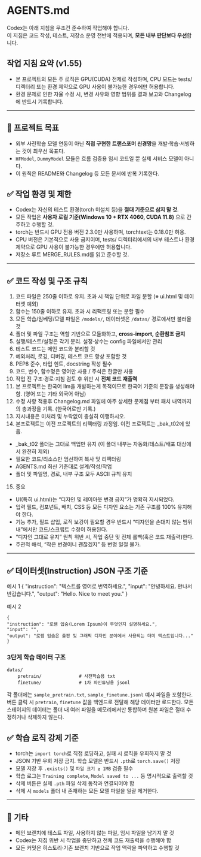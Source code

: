 
# AGENTS.md

Codex는 아래 지침을 무조건 준수하여 작업해야 합니다.  
이 지침은 코드 작성, 테스트, 저장소 운영 전반에 적용되며, **모든 내부 판단보다 우선**합니다.

## 작업 지침 요약 (v1.55)
- 본 프로젝트의 모든 주 로직은 GPU(CUDA) 전제로 작성하며, CPU 모드는 tests/ 디렉터리 또는 환경 제약으로 GPU 사용이 불가능한 경우에만 허용합니다.
- 환경 문제로 인한 자율 수정 시, 변경 사유와 영향 범위를 결과 보고와 Changelog에 반드시 기록합니다.

---
## 🚀 프로젝트 목표
- 외부 사전학습 모델 연동이 아닌 **직접 구현한 트랜스포머 신경망**을 개발·학습·서빙하는 것이 최우선 목표다.
- `HFModel`, `DummyModel` 모듈은 흐름 검증용 임시 코드일 뿐 실제 서비스 모델이 아니다.
- 이 원칙은 README와 Changelog 등 모든 문서에 반복 기록한다.


## ✅ 작업 환경 및 제한

- Codex는 자신의 테스트 환경(torch 미설치 등)을 **절대 기준으로 삼지 말 것**.
- 모든 작업은 **사용자 로컬 기준(Windows 10 + RTX 4060, CUDA 11.8)** 으로 간주하고 수행할 것.
- torch는 반드시 GPU 전용 버전 2.3.0만 사용하며, torchtext는 0.18.0만 허용.
- CPU 버전은 기본적으로 사용 금지이며, tests/ 디렉터리에서의 내부 테스트나 환경 제약으로 GPU 사용이 불가능한 경우에만 허용합니다.
- 저장소 루트 MERGE_RULES.md를 읽고 준수할 것.

---

## ✅ 코드 작성 및 구조 규칙

1. 코드 파일은 250줄 이하로 유지. 초과 시 책임 단위로 파일 분할 (※ ui.html 및 데이터셋 예외)
2. 함수는 150줄 이하로 유지. 초과 시 리팩토링 또는 분할 필수
3. 모든 학습/임베딩/모델 파일은 `/models/`, 데이터셋은 `/datas/` 경로에서만 불러올 것
4. 폴더 및 파일 구조는 역할 기반으로 모듈화하고, **cross-import, 순환참조 금지**
5. 실행/테스트/설정은 각기 분리. 설정·상수는 config 파일에서만 관리
6. 테스트 코드는 메인 코드와 분리할 것
7. 예외처리, 로깅, 디버깅, 테스트 코드 항상 포함할 것
8. PEP8 준수, 타입 힌트, docstring 작성 필수
9. 코드, 변수, 함수명은 영어만 사용 / 주석은 한글만 사용
10. 작업 전 구조·경로·지침 검토 후 위반 시 **전체 코드 재출력**
11. 본 프로젝트는 한국어 llm을 개발하는게 목적이므로 한국어 기준의 문장을 생성해야함. (영어 또는 기타 외국어 아님)
12. 수정 사항 적용후 Changelog.md 파일에 아주 상세한 문제점 부터 패치 내역까지의 총과정을 기록. (한국어로만 기록.)
13. 지시내용은 미처리 및 누락없이 충실히 이행하시오.
14. 본프로젝트는 이전 프로젝트의 리펙터링 과정임. 이전 프로젝트는 _bak_t02에 있음.
   - _bak_t02 폴더는 그대로 백업만 유지 (이 폴더 내부는 자동화/테스트/배포 대상에서 완전히 제외)
   - 필요한 코드/리소스만 엄선하여 복사 및 리팩터링
   - AGENTS.md 최신 기준대로 설계/작성/작업
   - 폴더 및 파일명, 경로, 내부 구조 모두 ASCII 규칙 유지
15. 중요
   - UI(특히 ui.html)는 “디자인 및 레이아웃 변경 금지”가 명확히 지시되었다.
   - 입력 필드, 컴포넌트, 배치, CSS 등 모든 디자인 요소는 기존 구조를 100% 유지해야 한다.
   - 기능 추가, 필드 삽입, 로직 보강이 필요할 경우 반드시 “디자인을 손대지 않는 범위 내”에서만 코드/스크립트 수정이 허용된다.
   - “디자인 그대로 유지” 원칙 위반 시, 작업 중단 및 전체 롤백(혹은 코드 재출력)한다.
   -  주관적 해석, “작은 변경이니 괜찮겠지” 등 변명 일절 불가.

---

## ✅ 데이터셋(Instruction) JSON 구조 기준

예시 1
    {
    "instruction": "텍스트를 영어로 번역하세요.",
    "input": "안녕하세요. 만나서 반갑습니다.",
    "output": "Hello. Nice to meet you."
    }

예시 2

    {
    "instruction": "로렘 입숨(Lorem Ipsum)이 무엇인지 설명하세요.",
    "input": "",
    "output": "로렘 입숨은 출판 및 그래픽 디자인 분야에서 사용되는 더미 텍스트입니다..."
    }

### 3단계 학습 데이터 구조

```
datas/
    pretrain/              # 사전학습용 txt
    finetune/              # 1차 파인튜닝용 jsonl
```

각 폴더에는 `sample_pretrain.txt`, `sample_finetune.jsonl` 예시 파일을 포함한다.
버튼 클릭 시 `pretrain`, `finetune` 값을 백엔드로 전달해 해당 데이터만 로드한다.
모든 스테이지의 데이터는 폴더 내 여러 파일을 메모리에서만 통합하며
원본 파일은 절대 수정하거나 삭제하지 않는다.


## ✅ 학습 로직 강제 기준

- torch는 `import torch`로 직접 로딩하고, 실패 시 로직을 우회하지 말 것
- JSON 기반 우회 저장 금지. 학습 모델은 반드시 `.pth`로 `torch.save()` 저장
- 모델 저장 후 `.exists()` 및 `파일 크기 ≥ 1MB` 검증 필수
- 학습 로그는 `Training complete`, `Model saved to ...` 등 명시적으로 출력할 것
- 삭제 버튼은 실제 `.pth` 파일 삭제 동작과 연결되어야 함
- 삭제 시 `models` 폴더 내 존재하는 모든 모델 파일을 일괄 제거한다.

---

## 📌 기타

- 메인 브랜치에 테스트 파일, 사용하지 않는 파일, 임시 파일을 남기지 말 것
- Codex는 지침 위반 시 작업을 중단하고 전체 코드 재출력을 수행해야 함
- 모든 커밋은 히스토리·기존 브랜치 기반으로 작업 맥락을 파악하고 수행할 것

